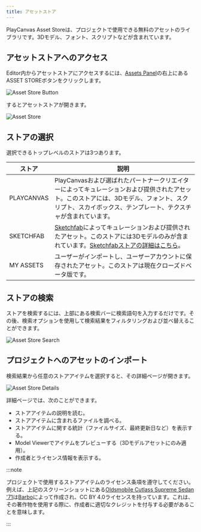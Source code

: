 ```yaml
---
title: アセットストア
---
```


PlayCanvas Asset Storeは、プロジェクトで使用できる無料のアセットのライブラリです。3Dモデル、フォント、スクリプトなどが含まれています。

## アセットストアへのアクセス

Editor内からアセットストアにアクセスするには、[Assets Panel](../../editor/interface/assets)の右上にあるASSET STOREボタンをクリックします。

![Asset Store Button](/img/user-manual/assets/asset-store/asset-store-button.png)

するとアセットストアが開きます。

![Asset Store](/img/user-manual/assets/asset-store/asset-store.png)

## ストアの選択

選択できるトップレベルのストアは3つあります。

| ストア | 説明 |
| ----- | ----------- |
| PLAYCANVAS | PlayCanvasおよび選ばれたパートナークリエイターによってキュレーションおよび提供されたアセット。このストアには、3Dモデル、フォント、スクリプト、スカイボックス、テンプレート、テクスチャが含まれています。 |
| SKETCHFAB  | [Sketchfab](https://sketchfab.com/)によってキュレーションおよび提供されたアセット。このストアには3Dモデルのみが含まれています。[Sketchfabストアの詳細はこちら](sketchfab)。 |
| MY ASSETS  | ユーザーがインポートし、ユーザーアカウントに保存されたアセット。このストアは現在クローズドベータ版です。 |

## ストアの検索

ストアを検索するには、上部にある検索バーに検索語句を入力するだけです。その後、検索オプションを使用して検索結果をフィルタリングおよび並べ替えることができます。

![Asset Store Search](/img/user-manual/assets/asset-store/asset-store-search.png)

## プロジェクトへのアセットのインポート

検索結果から任意のストアアイテムを選択すると、その詳細ページが開きます。

![Asset Store Details](/img/user-manual/assets/asset-store/asset-store-details.png)

詳細ページでは、次のことができます。

* ストアアイテムの説明を読む。
* ストアアイテムに含まれるファイルを調べる。
* ストアアイテムに関する統計（ファイルサイズ、最終更新日など）を表示する。
* Model Viewerでアイテムをプレビューする（3Dモデルアセットにのみ適用）。
* 作成者とライセンス情報を表示する。

:::note

プロジェクトで使用するストアアイテムのライセンス条項を遵守してください。例えば、上記のスクリーンショットにある[Oldsmobile Cutlass Supreme Sedan '71](https://sketchfab.com/3d-models/oldsmobile-cutlass-supreme-sedan-71-78f76d386a4341b0b71745bdc50fd5ab)は[Barbo](https://sketchfab.com/barbo-autos)によって作成され、CC BY 4.0ライセンスを持っています。これは、その著作物を使用する際に、作成者に適切なクレジットを付与する必要があることを意味します。

:::
